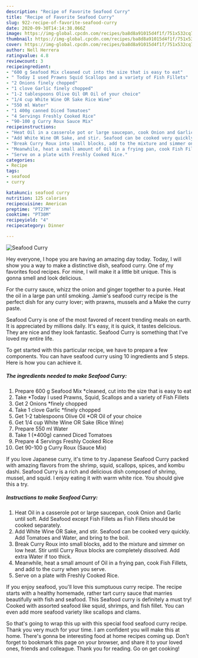 ```yaml
---
description: "Recipe of Favorite Seafood Curry"
title: "Recipe of Favorite Seafood Curry"
slug: 922-recipe-of-favorite-seafood-curry
date: 2020-09-30T14:14:38.066Z
image: https://img-global.cpcdn.com/recipes/ba8d8a91015d4f1f/751x532cq70/seafood-curry-recipe-main-photo.jpg
thumbnail: https://img-global.cpcdn.com/recipes/ba8d8a91015d4f1f/751x532cq70/seafood-curry-recipe-main-photo.jpg
cover: https://img-global.cpcdn.com/recipes/ba8d8a91015d4f1f/751x532cq70/seafood-curry-recipe-main-photo.jpg
author: Nell Herrera
ratingvalue: 4.8
reviewcount: 3
recipeingredient:
- "600 g Seafood Mix cleaned cut into the size that is easy to eat"
- " Today I used Prawns Squid Scallops and a variety of Fish Fillets"
- "2 Onions finely chopped"
- "1 clove Garlic finely chopped"
- "1-2 tablespoons Olive Oil OR Oil of your choice"
- "1/4 cup White Wine OR Sake Rice Wine"
- "550 ml Water"
- "1 400g canned Diced Tomatoes"
- "4 Servings Freshly Cooked Rice"
- "90-100 g Curry Roux Sauce Mix"
recipeinstructions:
- "Heat Oil in a casserole pot or large saucepan, cook Onion and Garlic until soft. Add Seafood except Fish Fillets as Fish Fillets should be cooked separately."
- "Add White Wine OR Sake, and stir. Seafood can be cooked very quickly. Add Tomatoes and Water, and bring to the boil."
- "Break Curry Roux into small blocks, add to the mixture and simmer on low heat. Stir until Curry Roux blocks are completely dissolved. Add extra Water if too thick."
- "Meanwhile, heat a small amount of Oil in a frying pan, cook Fish Fillets, and add to the curry when you serve."
- "Serve on a plate with Freshly Cooked Rice."
categories:
- Recipe
tags:
- seafood
- curry

katakunci: seafood curry 
nutrition: 125 calories
recipecuisine: American
preptime: "PT27M"
cooktime: "PT30M"
recipeyield: "4"
recipecategory: Dinner

---
```



![Seafood Curry](https://img-global.cpcdn.com/recipes/ba8d8a91015d4f1f/751x532cq70/seafood-curry-recipe-main-photo.jpg)

Hey everyone, I hope you are having an amazing day today. Today, I will show you a way to make a distinctive dish, seafood curry. One of my favorites food recipes. For mine, I will make it a little bit unique. This is gonna smell and look delicious.

For the curry sauce, whizz the onion and ginger together to a purée. Heat the oil in a large pan until smoking. Jamie&#39;s seafood curry recipe is the perfect dish for any curry lover; with prawns, mussels and a Make the curry paste.

Seafood Curry is one of the most favored of recent trending meals on earth. It is appreciated by millions daily. It's easy, it is quick, it tastes delicious. They are nice and they look fantastic. Seafood Curry is something that I've loved my entire life.


To get started with this particular recipe, we have to prepare a few components. You can have seafood curry using 10 ingredients and 5 steps. Here is how you can achieve it.

<!--inarticleads1-->

##### The ingredients needed to make Seafood Curry:

1. Prepare 600 g Seafood Mix *cleaned, cut into the size that is easy to eat
1. Take  *Today I used Prawns, Squid, Scallops and a variety of Fish Fillets
1. Get 2 Onions *finely chopped
1. Take 1 clove Garlic *finely chopped
1. Get 1-2 tablespoons Olive Oil *OR Oil of your choice
1. Get 1/4 cup White Wine OR Sake (Rice Wine)
1. Prepare 550 ml Water
1. Take 1 (*400g) canned Diced Tomatoes
1. Prepare 4 Servings Freshly Cooked Rice
1. Get 90-100 g Curry Roux (Sauce Mix)


If you love Japanese curry, it&#39;s time to try Japanese Seafood Curry packed with amazing flavors from the shrimp, squid, scallops, spices, and kombu dashi. Seafood Curry is a rich and delicious dish composed of shrimp, mussel, and squid. I enjoy eating it with warm white rice. You should give this a try. 

<!--inarticleads2-->

##### Instructions to make Seafood Curry:

1. Heat Oil in a casserole pot or large saucepan, cook Onion and Garlic until soft. Add Seafood except Fish Fillets as Fish Fillets should be cooked separately.
1. Add White Wine OR Sake, and stir. Seafood can be cooked very quickly. Add Tomatoes and Water, and bring to the boil.
1. Break Curry Roux into small blocks, add to the mixture and simmer on low heat. Stir until Curry Roux blocks are completely dissolved. Add extra Water if too thick.
1. Meanwhile, heat a small amount of Oil in a frying pan, cook Fish Fillets, and add to the curry when you serve.
1. Serve on a plate with Freshly Cooked Rice.


If you enjoy seafood, you&#39;ll love this sumptuous curry recipe. The recipe starts with a healthy homemade, rather tart curry sauce that marries beautifully with fish and seafood. This Seafood curry is definitely a must try! Cooked with assorted seafood like squid, shrimps, and fish fillet. You can even add more seafood variety like scallops and clams. 

So that's going to wrap this up with this special food seafood curry recipe. Thank you very much for your time. I am confident you will make this at home. There's gonna be interesting food at home recipes coming up. Don't forget to bookmark this page on your browser, and share it to your loved ones, friends and colleague. Thank you for reading. Go on get cooking!
